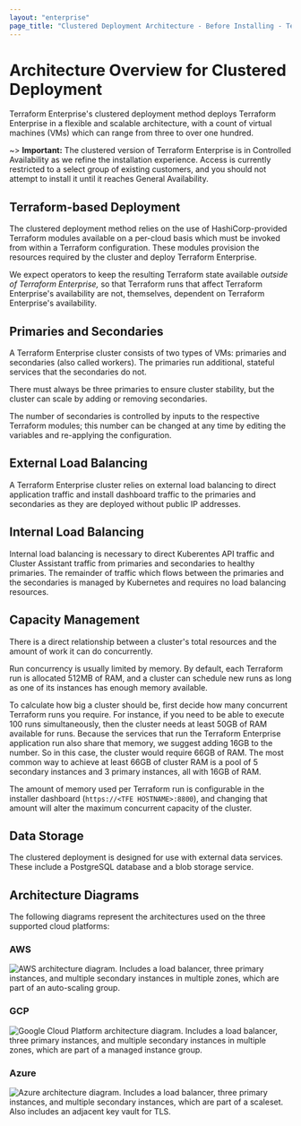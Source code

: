 ```yaml
---
layout: "enterprise"
page_title: "Clustered Deployment Architecture - Before Installing - Terraform Enterprise"
---
```


# Architecture Overview for Clustered Deployment

Terraform Enterprise's clustered deployment method deploys Terraform
Enterprise in a flexible and scalable architecture, with a count of
virtual machines (VMs) which can range from three to over one hundred.

~> **Important:** The clustered version of Terraform Enterprise is in Controlled Availability as we refine the installation experience. Access is currently restricted to a select group of existing customers, and you should not attempt to install it until it reaches General Availability.

## Terraform-based Deployment

The clustered deployment method relies on the use of HashiCorp-provided
Terraform modules available on a per-cloud basis which must be invoked from within a Terraform configuration. These modules
provision the resources required by the cluster and deploy Terraform
Enterprise.

We expect operators to keep the resulting Terraform state available _outside of Terraform Enterprise,_ so that Terraform runs that affect Terraform Enterprise's availability are not, themselves, dependent on Terraform Enterprise's availability.

## Primaries and Secondaries

A Terraform Enterprise cluster consists of two types of VMs: primaries
and secondaries (also called workers). The primaries run additional,
stateful services that the secondaries do not.

There must always be three primaries to ensure cluster stability, but
the cluster can scale by adding or removing secondaries.

The number of secondaries is controlled by inputs to the respective
Terraform modules; this number can be changed at any time by editing
the variables and re-applying the configuration.

## External Load Balancing

A Terraform Enterprise cluster relies on external load balancing to
direct application traffic and install dashboard traffic to the
primaries and secondaries as they are deployed without public IP
addresses.

## Internal Load Balancing

Internal load balancing is necessary to direct Kuberentes API traffic
and Cluster Assistant traffic from primaries and secondaries to healthy
primaries. The remainder of traffic which flows between the primaries
and the secondaries is managed by Kubernetes and requires no load
balancing resources.

## Capacity Management

There is a direct relationship between a cluster's total resources and the amount of work it can do concurrently.

Run concurrency is usually limited by memory. By default, each Terraform run is allocated 512MB of RAM, and a cluster can schedule new runs as long as one of its instances has enough memory available.

To calculate how big a cluster should be, first decide how many concurrent Terraform runs you require. For instance, if you need to be able to execute 100 runs simultaneously, then the cluster needs at least 50GB of RAM available for runs. Because the services that run the Terraform Enterprise application run also share that memory, we suggest adding 16GB to the number. So in this case, the cluster would require 66GB of RAM. The most common way to achieve at least 66GB of cluster RAM is a pool of 5 secondary instances and 3 primary instances, all with 16GB of RAM.

The amount of memory used per Terraform run is configurable in the installer dashboard (`https://<TFE HOSTNAME>:8800`), and changing that amount will alter the maximum concurrent capacity of the cluster.

## Data Storage

The clustered deployment is designed for use with external data
services. These include a PostgreSQL database and a blob storage
service.

## Architecture Diagrams

The following diagrams represent the architectures used on the three supported cloud platforms:

### AWS

![AWS architecture diagram. Includes a load balancer, three primary instances, and multiple secondary instances in multiple zones, which are part of an auto-scaling group.](https://github.com/hashicorp/terraform-aws-terraform-enterprise/blob/master/assets/aws_diagram.jpg?raw=true)

### GCP

![Google Cloud Platform architecture diagram. Includes a load balancer, three primary instances, and multiple secondary instances in multiple zones, which are part of a managed instance group.](https://github.com/hashicorp/terraform-google-terraform-enterprise/blob/master/assets/gcp_diagram.jpg?raw=true)

### Azure

![Azure architecture diagram. Includes a load balancer, three primary instances, and multiple secondary instances, which are part of a scaleset. Also includes an adjacent key vault for TLS.](https://github.com/hashicorp/terraform-azurerm-terraform-enterprise/blob/master/assets/azure_diagram.png?raw=true)
